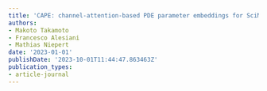 ```yaml
---
title: 'CAPE: channel-attention-based PDE parameter embeddings for SciML'
authors:
- Makoto Takamoto
- Francesco Alesiani
- Mathias Niepert
date: '2023-01-01'
publishDate: '2023-10-01T11:44:47.863463Z'
publication_types:
- article-journal
---
```


